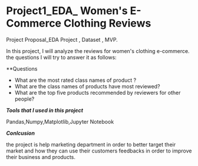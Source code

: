 # Project1_EDA_ Women's E-Commerce Clothing Reviews
Project Proposal_EDA Project , Dataset , MVP.

In this project, I will analyze the reviews for women's clothing e-commerce. the questions I will try to answer it as follows:

**Questions
- What are the most rated class names of product ?
- What are the class names of products have most reviewed?
- What are the top five products recommended by reviewers for other people?

***Tools that I used in this project*** 
 
 Pandas,Numpy,Matplotlib,Jupyter Notebook 
 
 ***Conlcusion***

the project is help marketing department in order to better target their market and how they can use their customers feedbacks in order to improve their business and products.
 


 


